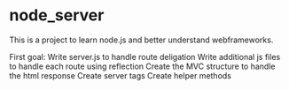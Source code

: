 node_server
===========

This is a project to learn node.js and better understand webframeworks.

First goal:
Write server.js to handle route deligation
Write additional js files to handle each route using reflection
Create the MVC structure to handle the html response
Create server tags
Create helper methods